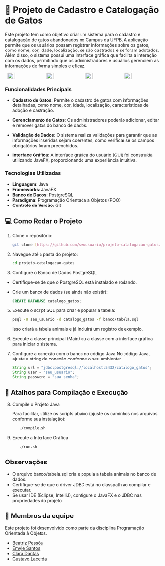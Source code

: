 # 🐾 Projeto de Cadastro e Catalogação de Gatos

Este projeto tem como objetivo criar um sistema para o cadastro e catalogação de gatos abandonados no Campus da UFPB. A aplicação permite que os usuários possam registrar informações sobre os gatos, como nome, cor, idade, localização, se são castrados e se foram adotados. Além disso, o sistema possui uma interface gráfica que facilita a interação com os dados, permitindo que os administradores e usuários gerenciem as informações de forma simples e eficaz.

<div style="display: flex; justify-content: space-around;">
  <img src="https://github.com/user-attachments/assets/0564a393-a16d-425d-bf08-ca5176cfa371" width="22%" />
  <img src="https://github.com/user-attachments/assets/1d1b4106-1d9d-40f0-b187-b94cde9e64de" width="22%" />
  <img src="https://github.com/user-attachments/assets/365c2b3e-7751-4949-ab99-8cfbe51621e8" width="22%" />
  <img src="https://github.com/user-attachments/assets/a89aa08a-e0f3-496d-b605-9cf7e5c67b0b" width="22%" />
</div>

### Funcionalidades Principais

- **Cadastro de Gatos**: Permite o cadastro de gatos com informações detalhadas, como nome, cor, idade, localização, características de adoção e castração.

- **Gerenciamento de Gatos**: Os administradores poderão adicionar, editar e remover gatos do banco de dados.

- **Validação de Dados**: O sistema realiza validações para garantir que as informações inseridas sejam coerentes, como verificar se os campos obrigatórios foram preenchidos.

- **Interface Gráfica**: A interface gráfica do usuário (GUI) foi construída utilizando JavaFX, proporcionando uma experiência intuitiva.

### Tecnologias Utilizadas

- **Linguagem**: Java
- **Frameworks**: JavaFX
- **Banco de Dados**: PostgreSQL
- **Paradigma**: Programação Orientada a Objetos (POO)
- **Controle de Versão**: Git


## 💻 Como Rodar o Projeto

1. Clone o repositório:
   
   ```bash
   git clone [https://github.com/seuusuario/projeto-catalogacao-gatos.git](https://github.com/seuusuario/projeto-catalogacao-gatos.git)´

3. Navegue até a pasta do projeto:

   ```bash
   cd projeto-catalogacao-gatos
   ```

4. Configure o Banco de Dados PostgreSQL
   
- Certifique-se de que o PostgreSQL está instalado e rodando.
- Crie um banco de dados (se ainda não existir):

   ```sql
   CREATE DATABASE catalogo_gatos;
   ```
5. Execute o script SQL para criar e popular a tabela:
   ```bash
   psql -U seu_usuario -d catalogo_gatos -f banco/tabela.sql
   ```
   Isso criará a tabela animais e já incluirá um registro de exemplo.

6. Execute a classe principal (Main) ou a classe com a interface gráfica para iniciar o sistema.

7. Configure a conexão com o banco no código Java
No código Java, ajuste a string de conexão conforme o seu ambiente:

   ```java
   String url = "jdbc:postgresql://localhost:5432/catalogo_gatos";
   String user = "seu_usuario";
   String password = "sua_senha";
   ```

## 🔨 Atalhos para Compilação e Execução

8. Compile o Projeto Java

   Para facilitar, utilize os scripts abaixo (ajuste os caminhos nos arquivos conforme sua instalação):

   ```bash
      ./compile.sh
   ```
9. Execute a Interface Gráfica
   ```bash
      ./run.sh
   ```

## Observações
- O arquivo banco/tabela.sql cria e popula a tabela animais no banco de dados.
- Certifique-se de que o driver JDBC está no classpath ao compilar e executar.
- Se usar IDE (Eclipse, IntelliJ), configure o JavaFX e o JDBC nas propriedades do projeto

## 🤝 Membros da equipe
Este projeto foi desenvolvido como parte da disciplina Programação Orientada à Objetos.

- [Beatriz Pessôa](https://github.com/beapessoas)
- [Emyle Santos](https://github.com/Emysntts)
- [Clara Dantas](https://github.com/claratdantass)
- [Gustavo Lacerda](https://github.com/LacerdaGustavo)
